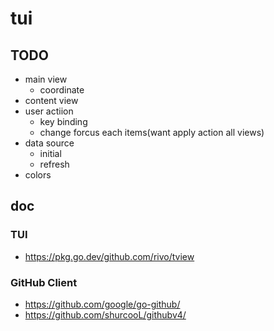 # tui

## TODO

- main view
  - coordinate
- content view
- user actiion
  - key binding
  - change forcus each items(want apply action all views)
- data source
  - initial
  - refresh
- colors

## doc

### TUI

- https://pkg.go.dev/github.com/rivo/tview

### GitHub Client

- https://github.com/google/go-github/
- https://github.com/shurcooL/githubv4/
